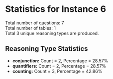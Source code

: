 # Statistics for Instance 6<br/>
Total number of questions: 7<br/>
Total number of tables: 1<br/>
Total 3 unique reasoning types are produced.<br/>
## Reasoning Type Statistics<br/>
- **conjunction:** Count = 2, Percentage = 28.57%<br/>
- **quantifiers:** Count = 2, Percentage = 28.57%<br/>
- **counting:** Count = 3, Percentage = 42.86%<br/>
